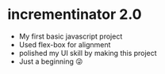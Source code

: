 # incrementinator 2.0 
- My first basic javascript project 
- Used flex-box for alignment 
- polished my UI skill by making this project 
- Just a beginning 😜
